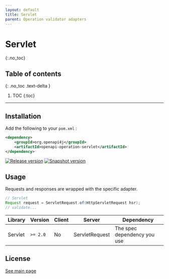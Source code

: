 ```yaml
---
layout: default
title: Servlet
parent: Operation validator adapters
---
```


# Servlet
{:.no_toc}

## Table of contents
{: .no_toc .text-delta }

1. TOC
{:toc}

---

## Installation

Add the following to your `pom.xml` :

```xml
<dependency>
    <groupId>org.openapi4j</groupId>
    <artifactId>openapi-operation-servlet</artifactId>
</dependency>
```
[![Release version](https://img.shields.io/nexus/r/org.openapi4j/openapi-schema-validator?style=for-the-badge&color=blue&label=Release&server=https%3A%2F%2Foss.sonatype.org)](https://search.maven.org/search?q=g:org.openapi4j%20a:openapi-operation-servlet)
[![Snapshot version](https://img.shields.io/nexus/s/org.openapi4j/openapi-schema-validator?style=for-the-badge&color=blue&label=Snapshot&server=https%3A%2F%2Foss.sonatype.org)](https://oss.sonatype.org/content/repositories/snapshots/org/openapi4j/openapi-operation-servlet/)

## Usage

Requests and responses are wrapped with the specific adapter.
```java
// Servlet
Request request = ServletRequest.of(HttpServletRequest hsr);
// validate...
```

| Library         | Version     | Client | Server                  | Dependency                   |
|-----------------|-------------|--------|-------------------------|------------------------------|
| Servlet         | `>= 2.0`    | No     | ServletRequest          | The spec dependency you use  |

## License

[See main page](https://github.com/openapi4j/openapi4j#license)
